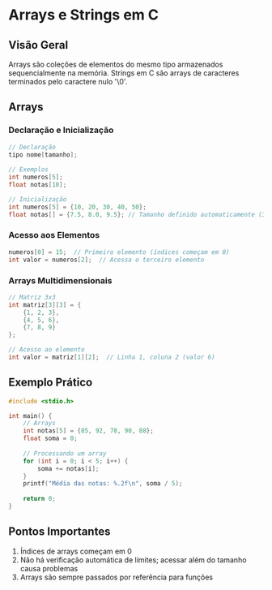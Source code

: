 # Arrays e Strings em C

## Visão Geral
Arrays são coleções de elementos do mesmo tipo armazenados sequencialmente na memória. Strings em C são arrays de caracteres terminados pelo caractere nulo '\0'.

## Arrays

### Declaração e Inicialização
```c
// Declaração
tipo nome[tamanho];
  
// Exemplos
int numeros[5];
float notas[10];

// Inicialização
int numeros[5] = {10, 20, 30, 40, 50};
float notas[] = {7.5, 8.0, 9.5}; // Tamanho definido automaticamente (3)
```

### Acesso aos Elementos
```c
numeros[0] = 15;  // Primeiro elemento (índices começam em 0)
int valor = numeros[2];  // Acessa o terceiro elemento
```

### Arrays Multidimensionais
```c
// Matriz 3x3
int matriz[3][3] = {
    {1, 2, 3},
    {4, 5, 6},
    {7, 8, 9}
};

// Acesso ao elemento
int valor = matriz[1][2];  // Linha 1, coluna 2 (valor 6)
```

## Exemplo Prático
```c
#include <stdio.h>

int main() {
    // Arrays
    int notas[5] = {85, 92, 78, 90, 88};
    float soma = 0;
    
    // Processando um array
    for (int i = 0; i < 5; i++) {
        soma += notas[i];
    }
    printf("Média das notas: %.2f\n", soma / 5);
    
    return 0;
}
```

## Pontos Importantes
1. Índices de arrays começam em 0
2. Não há verificação automática de limites; acessar além do tamanho causa problemas
3. Arrays são sempre passados por referência para funções
